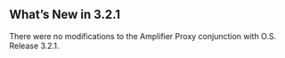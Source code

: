 ## What’s New in 3.2.1

There were no modifications to the Amplifier Proxy conjunction with O.S. Release 3.2.1.
